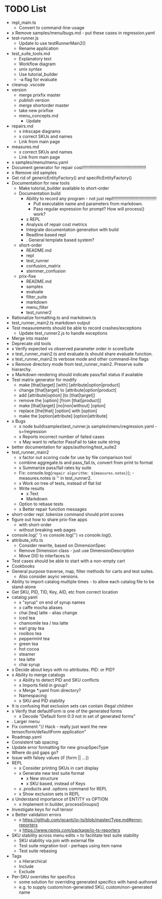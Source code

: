 # TODO List

* repl_main.ts
  * Convert to command-line-usage
* x Remove samples/menu/bugs.md - put these cases in regression.yaml
* test-runner.js
  * Update to use testRunnerMain2()
  * Rename application
* test_suite_tools.md
  * Explanatory text
  * Workflow diagram
  * unix syntax
  * Use tutorial_builder
  * -a flag for evaluate
* cleanup .vscode
* version
  * merge prixfix master
  * publish version
  * merge shortorder master
  * take new prixfixe
  * menu_concepts.md
    * Update
* repairs.md
  * x inkscape diagrams
  * x correct SKUs and names
  * Link from main page
* measures.md
  * x correct SKUs and names
  * Link from main page
* x samples/menu/menu.yaml
* Document generator for repair cost!!!!!!!!!!!!!!!!!!!!!!!!!!!!!!!!!!!!!!!!!!!!!!!!!!!!
* x Remove old samples
* Get rid of genericEntityFactory() and specificEntityFactory()
* Documentation for new tools
  * Make tutorial_builder available to short-order
  * Documentation build
    * Ability to record any program - not just repl!!!!!!!!!!!!!!!!!!!!!!!!!!!!!!!!!!!!
      * Pull executable name and parameters from markdown.
      * Pass regular expression for prompt? How will process() work?
    * x REPL
    * Analysis of repair cost metrics
    * Integrate documentation generation with build
    * Readline based repl
    * . General template based system?
  * short-order
    * README.md
    * repl
    * test_runner
    * confusion_matrix
    * stemmer_confusion
  * prix-fixe
    * README.md
    * samples
    * evaluate
    * filter_suite
    * markdown
    * menu_filter
    * test_runner2
* Rationalize formatting.ts and markdown.ts
* test_runner_main2.ts markdown output
* Test measurements should be able to record crashes/exceptions
  * Update test_runner2.js to handle exceptions
* Merge into master
* Deprecate old tools
* x Verify expected vs observed parameter order in scoreSuite
* x test_runner_main2.ts and evaluate.ts should share evaluate function.
* x test_runner_main2.ts verbose mode and other command-line flags
* x Remove directory mode from test_runner_main2. Preserve suite hierarchy.
* x Markdown rendering should indicate pass/fail status if available
* Test matrix generator for modify
  * make [that|target] [with] [attribute|option|product]
  * change [that|target] to [attribute|option|product]
  * add [attribute|option] [to [that|target]]
  * remove the [option] [from [that|product]]
  * make [that|target] [no|non|without] [opton]
  * replace [the|that] [option] with [option]
  * make the [option|attribute] [option|attribute]
* x Bugs
  * x node build\samples\test_runner.js samples\menu\regression.yaml -s=!regression
  * x Reports incorrect number of failed cases
  * x May want to refactor PassFail to take suite string
* better documentation for apps/authoring/test_suite2
* test_runner_main2
  * x factor out scoring code for use by file comparison tool
  * combine aggregate.ts and pass_fail.ts, convert from print to format 
  * x Summarize pass/fail rates by suite
  * Fix: console.log(`repair algorithm: ${measures.notes}`); - measures.notes is '' in test_runner2.
  * x Work on tree of tests, instead of flat list 
  * Write results
    * x Text
    * Markdown
  * Option to rebase tests
  * x Better repair function messages
* short-order repl .tokenize command should print scores
* figure out how to share prix-fixe apps
  * with short-order
  * without breaking web pages
* console.log(' ') vs console.log('') vs console.log().
* attribute_info.ts
  * Consider rewrite, based on DimensionSpec
  * Remove Dimension class - just use DimensionDescription
  * Move DID to interfaces.ts
* Test cases should be able to start with a non-empty cart
* Cookbooks
* General purpose traverse, map, filter methods for carts and test suites.
  * Also consider async versions.
* Ability to import catalog multiple times - to allow each catalog file to be stand-alone
* Get SKU, PID, TID, Key, AID, etc from correct location
* catalog.yaml
  * x "syrup" on end of syrup names
  * x caffe mocha aliases
  * chai [tea] latte - alias change
  * iced tea
  * chamomile tea / tea latte
  * earl gray tea
  * rooibos tea
  * peppermint tea
  * green tea
  * hot cocoa
  * steamer
  * tea latte
  * chai syrup
* x Decide about keys with no attributes. PID: or PID?
* x Ability to merge catalogs
  * x Ability to detect PID and SKU conflicts
  * x Imports field in group?
  * x Merge *.yaml from directory?
  * Namespacing
  * x SKU and PID stability
* It is confusing that exclusion sets can contain illegal children
* x Verify that defaultForm is one of the generated forms
  * x Decode "Default form 0:3 not in set of generated forms"
* . Larger menu
* Fix comment "// Hack - really just want the new tensor/form/defaultForm application"
* Roadmap.yaml
* Consistent tab spacing.
* Update error formatting for new groupSpecType
* Where do pid gaps go?
* Issue with falsey values (if (form || ...))
* REPL
  * x Consider printing SKUs in cart display
  * x Generate new test suite format
    * x New structure
    * x SKU based, instead of Keys
  * x .products and .options command for REPL
  * x Show exclusion sets in REPL
* x Understand importance of ENTITY vs OPTION
  * x Implement in builder, processGroups()
* Investigate keys for null tensor
* x Better validation errors
  * x https://github.com/gcanti/io-ts/blob/master/Type.md#error-reporters
  * x https://www.npmjs.com/package/io-ts-reporters
* SKU stability across menu edits = to facilitate test suite stability
  * SKU stability via join with external file
  * Test suite migration tool - perhaps using item name
  * Test suite rebasing
* Tags
  * x Hierarchical
  * Include
  * Exclude
* Per-SKU overrides for specifics
  * some solution for overriding generated specifics with hand-authored
  * e.g. to supply custom/non-generated SKU, custom/non-generated name
